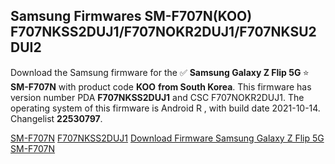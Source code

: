 <h2>Samsung Firmwares SM-F707N(KOO) F707NKSS2DUJ1/F707NOKR2DUJ1/F707NKSU2DUI2</h2>
Download the Samsung firmware for the ✅ <strong>Samsung Galaxy Z Flip 5G </strong> ⭐ <strong>SM-F707N</strong> with product code <strong>KOO</strong> <strong> from South Korea</strong>. This firmware has version number PDA <strong>F707NKSS2DUJ1</strong> and CSC F707NOKR2DUJ1. The operating system of this firmware is Android R , with build date 2021-10-14. Changelist <strong>22530797</strong>.


[SM-F707N](https://samfirm.shop/samsung/model/SM-F707N)
[F707NKSS2DUJ1](https://samfirm.shop/samsung/pda/F707NKSS2DUJ1)
[Download Firmware Samsung Galaxy Z Flip 5G SM-F707N](https://samfirm.shop/samsung/firmware/465147)

